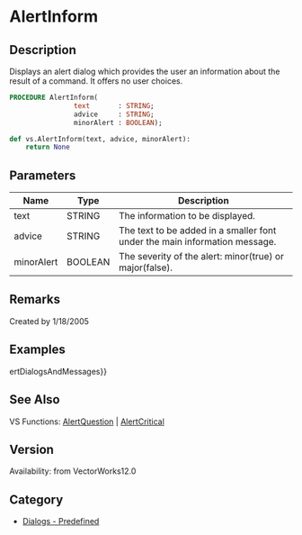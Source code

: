 # AlertInform

## Description
Displays an alert dialog which provides the user an information about the result of a command.  It offers no user choices.

```pascal
PROCEDURE AlertInform(
				text       : STRING;
				advice     : STRING;
				minorAlert : BOOLEAN);
```

```python
def vs.AlertInform(text, advice, minorAlert):
    return None
```

## Parameters
|Name|Type|Description|
|---|---|---|
|text|STRING|The information to be displayed.|
|advice|STRING|The text to be added in a smaller font under the main information message.|
|minorAlert|BOOLEAN|The severity of the alert: minor(true) or major(false).|

## Remarks
Created by 1/18/2005

## Examples
ertDialogsAndMessages}}

## See Also
VS Functions:
[AlertQuestion](AlertQuestion.md) 
| [AlertCritical](AlertCritical.md)

## Version
Availability: from VectorWorks12.0

## Category
* [Dialogs - Predefined](../Categories/Dialogs%20-%20Predefined.md)
